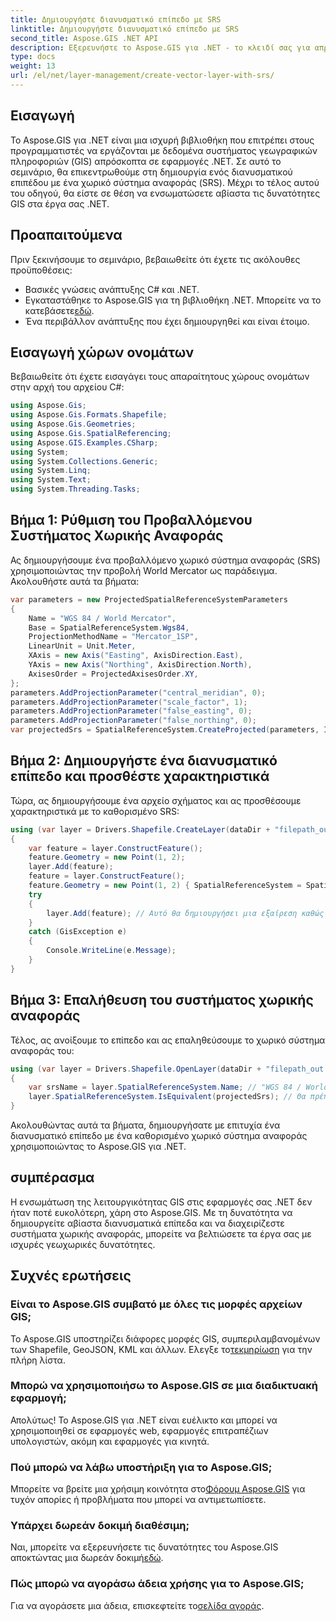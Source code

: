 ```yaml
---
title: Δημιουργήστε διανυσματικό επίπεδο με SRS
linktitle: Δημιουργήστε διανυσματικό επίπεδο με SRS
second_title: Aspose.GIS .NET API
description: Εξερευνήστε το Aspose.GIS για .NET - το κλειδί σας για απρόσκοπτη ενσωμάτωση GIS. Δημιουργήστε διανυσματικά επίπεδα χωρίς κόπο με καθορισμένα χωρικά συστήματα αναφοράς. Κατεβάστε τώρα!
type: docs
weight: 13
url: /el/net/layer-management/create-vector-layer-with-srs/
---
```

## Εισαγωγή
Το Aspose.GIS για .NET είναι μια ισχυρή βιβλιοθήκη που επιτρέπει στους προγραμματιστές να εργάζονται με δεδομένα συστήματος γεωγραφικών πληροφοριών (GIS) απρόσκοπτα σε εφαρμογές .NET. Σε αυτό το σεμινάριο, θα επικεντρωθούμε στη δημιουργία ενός διανυσματικού επιπέδου με ένα χωρικό σύστημα αναφοράς (SRS). Μέχρι το τέλος αυτού του οδηγού, θα είστε σε θέση να ενσωματώσετε αβίαστα τις δυνατότητες GIS στα έργα σας .NET.
## Προαπαιτούμενα
Πριν ξεκινήσουμε το σεμινάριο, βεβαιωθείτε ότι έχετε τις ακόλουθες προϋποθέσεις:
- Βασικές γνώσεις ανάπτυξης C# και .NET.
-  Εγκαταστάθηκε το Aspose.GIS για τη βιβλιοθήκη .NET. Μπορείτε να το κατεβάσετε[εδώ](https://releases.aspose.com/gis/net/).
- Ένα περιβάλλον ανάπτυξης που έχει δημιουργηθεί και είναι έτοιμο.
## Εισαγωγή χώρων ονομάτων
Βεβαιωθείτε ότι έχετε εισαγάγει τους απαραίτητους χώρους ονομάτων στην αρχή του αρχείου C#:
```csharp
using Aspose.Gis;
using Aspose.Gis.Formats.Shapefile;
using Aspose.Gis.Geometries;
using Aspose.Gis.SpatialReferencing;
using Aspose.GIS.Examples.CSharp;
using System;
using System.Collections.Generic;
using System.Linq;
using System.Text;
using System.Threading.Tasks;
```
## Βήμα 1: Ρύθμιση του Προβαλλόμενου Συστήματος Χωρικής Αναφοράς
Ας δημιουργήσουμε ένα προβαλλόμενο χωρικό σύστημα αναφοράς (SRS) χρησιμοποιώντας την προβολή World Mercator ως παράδειγμα. Ακολουθήστε αυτά τα βήματα:
```csharp
var parameters = new ProjectedSpatialReferenceSystemParameters
{
    Name = "WGS 84 / World Mercator",
    Base = SpatialReferenceSystem.Wgs84,
    ProjectionMethodName = "Mercator_1SP",
    LinearUnit = Unit.Meter,
    XAxis = new Axis("Easting", AxisDirection.East),
    YAxis = new Axis("Northing", AxisDirection.North),
    AxisesOrder = ProjectedAxisesOrder.XY,
};
parameters.AddProjectionParameter("central_meridian", 0);
parameters.AddProjectionParameter("scale_factor", 1);
parameters.AddProjectionParameter("false_easting", 0);
parameters.AddProjectionParameter("false_northing", 0);
var projectedSrs = SpatialReferenceSystem.CreateProjected(parameters, Identifier.Epsg(3395));
```
## Βήμα 2: Δημιουργήστε ένα διανυσματικό επίπεδο και προσθέστε χαρακτηριστικά
Τώρα, ας δημιουργήσουμε ένα αρχείο σχήματος και ας προσθέσουμε χαρακτηριστικά με το καθορισμένο SRS:
```csharp
using (var layer = Drivers.Shapefile.CreateLayer(dataDir + "filepath_out.shp", new ShapefileOptions(), projectedSrs))
{
    var feature = layer.ConstructFeature();
    feature.Geometry = new Point(1, 2);
    layer.Add(feature);
    feature = layer.ConstructFeature();
    feature.Geometry = new Point(1, 2) { SpatialReferenceSystem = SpatialReferenceSystem.Nad83 };
    try
    {
        layer.Add(feature); // Αυτό θα δημιουργήσει μια εξαίρεση καθώς η γεωμετρία έχει διαφορετικό SRS
    }
    catch (GisException e)
    {
        Console.WriteLine(e.Message);
    }
}
```
## Βήμα 3: Επαλήθευση του συστήματος χωρικής αναφοράς
Τέλος, ας ανοίξουμε το επίπεδο και ας επαληθεύσουμε το χωρικό σύστημα αναφοράς του:
```csharp
using (var layer = Drivers.Shapefile.OpenLayer(dataDir + "filepath_out.shp"))
{
    var srsName = layer.SpatialReferenceSystem.Name; // "WGS 84 / World Mercator"
    layer.SpatialReferenceSystem.IsEquivalent(projectedSrs); // Θα πρέπει να επιστρέψει αληθινό
}
```
Ακολουθώντας αυτά τα βήματα, δημιουργήσατε με επιτυχία ένα διανυσματικό επίπεδο με ένα καθορισμένο χωρικό σύστημα αναφοράς χρησιμοποιώντας το Aspose.GIS για .NET.
## συμπέρασμα
Η ενσωμάτωση της λειτουργικότητας GIS στις εφαρμογές σας .NET δεν ήταν ποτέ ευκολότερη, χάρη στο Aspose.GIS. Με τη δυνατότητα να δημιουργείτε αβίαστα διανυσματικά επίπεδα και να διαχειρίζεστε συστήματα χωρικής αναφοράς, μπορείτε να βελτιώσετε τα έργα σας με ισχυρές γεωχωρικές δυνατότητες.
## Συχνές ερωτήσεις
### Είναι το Aspose.GIS συμβατό με όλες τις μορφές αρχείων GIS;
 Το Aspose.GIS υποστηρίζει διάφορες μορφές GIS, συμπεριλαμβανομένων των Shapefile, GeoJSON, KML και άλλων. Ελεγξε το[τεκμηρίωση](https://reference.aspose.com/gis/net/) για την πλήρη λίστα.
### Μπορώ να χρησιμοποιήσω το Aspose.GIS σε μια διαδικτυακή εφαρμογή;
Απολύτως! Το Aspose.GIS για .NET είναι ευέλικτο και μπορεί να χρησιμοποιηθεί σε εφαρμογές web, εφαρμογές επιτραπέζιων υπολογιστών, ακόμη και εφαρμογές για κινητά.
### Πού μπορώ να λάβω υποστήριξη για το Aspose.GIS;
 Μπορείτε να βρείτε μια χρήσιμη κοινότητα στο[Φόρουμ Aspose.GIS](https://forum.aspose.com/c/gis/33) για τυχόν απορίες ή προβλήματα που μπορεί να αντιμετωπίσετε.
### Υπάρχει δωρεάν δοκιμή διαθέσιμη;
 Ναι, μπορείτε να εξερευνήσετε τις δυνατότητες του Aspose.GIS αποκτώντας μια δωρεάν δοκιμή[εδώ](https://releases.aspose.com/).
### Πώς μπορώ να αγοράσω άδεια χρήσης για το Aspose.GIS;
 Για να αγοράσετε μια άδεια, επισκεφτείτε το[σελίδα αγοράς](https://purchase.aspose.com/buy).